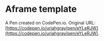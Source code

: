 # Aframe template

A Pen created on CodePen.io. Original URL: [https://codepen.io/uriahgray/pen/eYLeRJW](https://codepen.io/uriahgray/pen/eYLeRJW).

